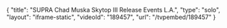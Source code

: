 {
    "title": "SUPRA Chad Muska Skytop III Release Events L.A.",
    "type": "solo",
    "layout": "iframe-static",
    "videoId": "189457",
    "url": "\/tvpembed\/189457"
}
